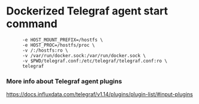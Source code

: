 # Dockerized Telegraf agent start command
```sudo docker run -d --name=telegraf \
      -e HOST_MOUNT_PREFIX=/hostfs \
      -e HOST_PROC=/hostfs/proc \
      -v /:/hostfs:ro \
      -v /var/run/docker.sock:/var/run/docker.sock \
      -v $PWD/telegraf.conf:/etc/telegraf/telegraf.conf:ro \
      telegraf
```
      
### More info about Telegraf agent plugins
https://docs.influxdata.com/telegraf/v1.14/plugins/plugin-list/#input-plugins
